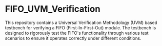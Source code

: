 # FIFO_UVM_Verification
This repository contains a Universal Verification Methodology (UVM) based testbench for verifying a FIFO (First-In-First-Out) module. The testbench is designed to rigorously test the FIFO's functionality through various test scenarios to ensure it operates correctly under different conditions.
